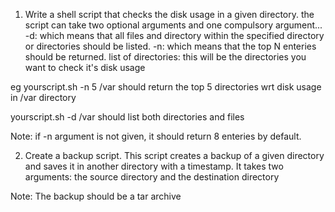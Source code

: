 1. Write a shell script that checks the disk usage in a given directory.
the script can take two optional arguments and one compulsory argument... -d: which means that all files and directory within the specified directory or directories should be listed. -n: which means that the top N enteries should be returned. list of directories: this will be the directories you want to check it's disk usage

eg yourscript.sh -n 5 /var should return the top 5 directories wrt disk usage in /var directory

yourscript.sh -d /var should list both directories and files

Note: if -n argument is not given, it should return 8 enteries by default.

2. Create a backup script. This script creates a backup of a given directory and saves it in another directory with a timestamp. It takes two arguments:
the source directory and the destination directory

Note: The backup should be a tar archive
